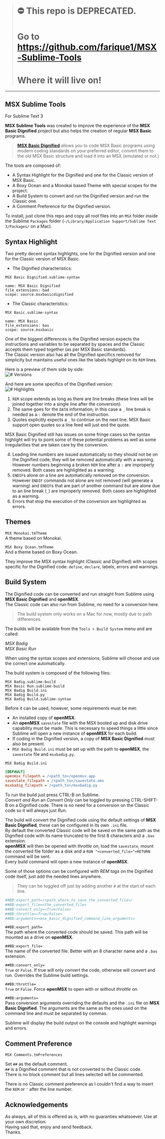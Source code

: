 ># ⛔️ This repo is DEPRECATED.
># Go to https://github.com/farique1/MSX-Sublime-Tools
># Where it will live on!
----------------------------
## MSX Sublime Tools  
For Sublime Text 3  
  
**MSX Sublime Tools** was created to improve the experience of the **MSX Basic Dignified** project but also helps the creation of regular **MSX Basic** programs.  
  
>[**MSX Basic Dignified**](https://github.com/farique1/msx-basic-dignified) allows you to code MSX Basic programs using modern coding standards on your preferred editor, convert them to the old MSX Basic structure and load it into an MSX (emulated or not.)  
  
The tools are composed of:  
- A Syntax Highlight for the Dignified and one for the Classic version of MSX Basic.  
- A Boxy Ocean and a Monokai based Theme with special scopes for the project.  
- A Build System to convert and run the Dignified version and run the Classic one.  
- A Comment Preference for the Dignified version.  
  
To install, just clone this repo and copy all root files into an `MSX` folder inside the Sublime `Packages` folder (`~/Library/Application Support/Sublime Text 3/Packages/` on a Mac).  
  
## Syntax Highlight  
  
Two pretty decent syntax highlights, one for the Dignified version and one for the Classic version of MSX Basic.  
- The Dignified characteristics:  
  
`MSX Basic Dignified.sublime-syntax`  
```  
name: MSX Basic Dignified  
file_extensions: bad  
scope: source.msxbasicdignified  
```  
- The Classic characteristics:  
  
`MSX Basic.sublime-syntax`  
```  
name: MSX Basic  
file_extensions: bas  
scope: source.msxbasic  
```  
One of the biggest differences is the Dignified version expects the instructions and variables to be separated by spaces and the Classic accepts them typed together (as per MSX Basic standards).  
The Classic version also has all the Dignified specifics removed for simplicity but maintains useful ones like the labels highlight on its `REM` lines.  
  
Here is a preview of them side by side:  
![# Versions](https://github.com/farique1/MSX-Sublime-Syntax/blob/master/Images/Versions.png)  
  
And here are some specifics of the Dignified version:  
![# Highlights](https://github.com/farique1/MSX-Sublime-Syntax/blob/master/Images/Highlights.png)  
  
  
1. `REM` scope extends as long as there are line breaks (these lines will be joined together into a single line after the conversion).  
2. The same goes for the `DATA` information; in this case a `_` line break is needed as a `:` denote the end of the instruction.  
3. Quotes explicitly expects a `_` to continue on the next line. MSX Basic support open quotes so a line feed will just end the quote.  
  
MSX Basic Dignified still has issues on some fringe cases so the syntax highlight will try to point some of these potential problems as well as some irregularities that are taken care by the conversion.  
  
4. Leading line numbers are issued automatically so they should not be on the Dignified code; they will be removed automatically with a warning. However numbers beginning a broken `REM` line after a `:` are improperly removed. Both cases are highlighted as a warning.  
5. `ENDIF`s alone on a line are automatically removed on the conversion. However `ENDIF` commands not alone are not removed (will generate a warning) and `ENDIF`s that are part of another command but are alone due to an line break (`_`) are improperly removed. Both cases are highlighted as a warning.  
6. Errors that stop the execution of the conversion are highlighted as errors.  
  
  
## Themes  
  
`MSX Monokai.tmTheme`  
A theme based on Monokai.  
  
`MSX Boxy Ocean.tmTheme`  
And a theme based on Boxy Ocean.  
  
They improve the MSX syntax highlight (Classic and Dignified) with scopes specific for the Dignified code: `define`, `declare`, labels, errors and warnings.  
  
## Build System  
  
The Dignified code can be converted and run straight from Sublime using **MSX Basic Dignified** and **openMSX**.  
The Classic code can also run from Sublime, no need for a conversion here.  
  
>The build system only works on a Mac for now, mostly due to path differences.  
  
The builds will be available from the `Tools > Build System` menu and are called:  
  
*MSX Badig*  
*MSX Basic Run*  
  
When using the syntax scopes and extensions, Sublime will choose and use the correct one automatically.  
  
The build system is composed of the following files:  
```  
MSX Badig.sublime-build  
MSX Basic Run.sublime-build  
MSX Badig Build.ini  
MSX Badig Build.py  
MSX Badig Build.sublime-syntax  
```  
  
Before it can be used, however, some requirements  must be met:  
- An installed copy of **openMSX**.  
- An **openMSX** `savestate` file with the MSX booted up and disk drive capability must be made. This is necessary to speed things a little since Sublime will open a new instance of **openMSX** for each build.  
- If coding in the Dignified version, a copy of **MSX Basic Dignified** must also be present.  
- `MSX Badig Build.ini` must be set up with the path to **openMSX**, the `savestate` file and `msxbadig.py`.  
  
`MSX Badig Build.ini`  
```ini  
[DEFAULT]  
openmsx_filepath = /<path_to>/openmsx.app  
savestate_filepath = /<path_to>/savestate.oms  
msxbadig_filepath = /<path_to>/msxbadig.py  
```  
To run the build just press CTRL-B on Sublime.  
*Convert and Run* an *Convert Only* can be toggled by pressing CTRL-SHIFT-B on a Dignified code. There is no need for a conversion on the Classic code so it will always just *Run*.  
  
The build will convert the Dignified code using the default settings of **MSX Basic Dignified**, these can be configured in its own `.ini` file.  
By default the converted Classic code will be saved on the same path as the Dignified code with its name truncated to the first 8 characters and a `.bas` extension.  
**openMSX** will then be opened with *throttle on*, load the `savestate`, mount the converted file folder as a disk and a `RUN "<converted_file>"+RETURN` command will be sent.  
Every build command will open a new instance of **openMSX**.  
  
Some of those options can be configured with *REM tags* on the Dignified code itself, just add the needed lines anywhere.  
>They can be toggled off just by adding another `#` at the start of each line.  
```ini  
##BB:export_path=/<path_where_to_save_the_converted_file>/  
##BB:export_file=<the_converted_file>  
##BB:convert_only=<True/False>  
##BB:throttle=<True/False>  
##BB:arguments=<msx_basic_dignified_command_line_arguments>  
```  

`##BB:export_path=`  
The path where the converted code should be saved. This path will be mounted as a drive on **openMSX**.  
  
`##BB:export_file=`  
The name of the converted file. Better with an 8 character name and a `.bas` extension.  
  
`##BB:convert_only=`  
`True` or `False`. If true will only convert the code, otherwise will convert and run. Overrides the Sublime build settings.  
  
`##BB:throttle=`  
`True` or `False`. Force **openMSX** to open with or without *throttle on*.  
  
`##BB:arguments=`  
Pass conversion arguments overriding the defaults and the `.ini` file on **MSX Basic Dignified**. The arguments are the same as the ones used on the command line and must be separated by commas.  
  
Sublime will display the build output on the console and highlight warnings and errors.  
  
## Comment Preference  
  
`MSX Comments.tmPreferences`  
  
Set `##` as the default comment.  
`##` is a Dignified comment that is not converted to the Classic code.  
There is no block comment but all lines selected will be commented.  
  
There is no Classic comment preference as I couldn't find a way to insert the `REM` or `'` after the line number.  
  
  
## Acknowledgements  
  
As always, all of this is offered as is, with no guaranties whatsoever. Use at your own discretion.  
Having said that, enjoy and send feedback.  
Thanks.  
